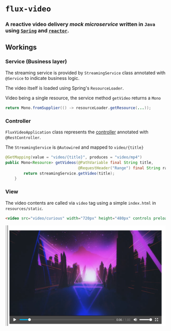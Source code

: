 # `flux-video`

### A reactive video delivery *mock microservice* written in `Java` using [`Spring`](https://www.spring.io) and [`reactor`](https://projectreactor.io/).

## Workings

### Service (Business layer)

The streaming service is provided by `StreamingService` class annotated with `@Service` to indicate business logic.

The video itself is loaded using Spring's `ResourceLoader`.

Video being a single resource, the service method `getVideo` returns a `Mono`

``` java
return Mono.fromSupplier(() -> resourceLoader.getResource(...));
```

### Controller

`FluxVideoApplication` class represents the [controller](https://en.wikipedia.org/wiki/Model%E2%80%93view%E2%80%93controller) annotated with `@RestController`.

The `StreamingService` is `@Autowired` and mapped to `video/{title}`

``` java
@GetMapping(value = "video/{title}", produces = "video/mp4")
public Mono<Resource> getVideos(@PathVariable final String title,
                                @RequestHeader("Range") final String range) {
		return streamingService.getVideo(title);
	}
```

### View

The video contents are called via `video` tag using a simple `index.html` in `resources/static`.

``` html
<video src="video/curious" width="720px" height="480px" controls preload="none"></video>
```

![Screenshot](/images/screenshot.png)
